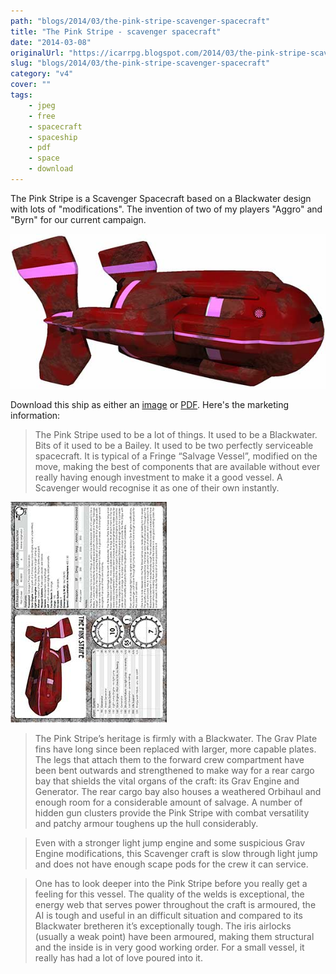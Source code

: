 ```yaml
---
path: "blogs/2014/03/the-pink-stripe-scavenger-spacecraft"
title: "The Pink Stripe - scavenger spacecraft"
date: "2014-03-08"
originalUrl: "https://icarrpg.blogspot.com/2014/03/the-pink-stripe-scavenger-spacecraft.html"
slug: "blogs/2014/03/the-pink-stripe-scavenger-spacecraft"
category: "v4"
cover: ""
tags:
    - jpeg
    - free
    - spacecraft
    - spaceship
    - pdf
    - space
    - download
---
```

The Pink Stripe is a Scavenger Spacecraft based on a Blackwater design with lots of "modifications". The invention of two of my players "Aggro" and "Byrn" for our current campaign.  

![The Pink Stripe, a burgundy Blackwater with a pink stripe.](./images/spacecraft-pinkstripe.jpg)  

Download this ship as either an [image](https://drive.google.com/file/d/0B2ThEbOVGt78RnhVZFV1MmxRY28/edit?usp=sharing) or [PDF](https://drive.google.com/file/d/0B2ThEbOVGt78Q1Atd3ZkR0JhQXc/edit?usp=sharing). Here's the marketing information: 

> The Pink Stripe used to be a lot of things. It used to be a Blackwater. Bits of it used to be a Bailey. It used to be two perfectly serviceable spacecraft. It is typical of a Fringe “Salvage Vessel”, modified on the move, making the best of components that are available without ever really having enough investment to make it a good vessel. A Scavenger would recognise it as one of their own instantly.
 
[![The Pink Stripe, a burgundy Blackwater with a pink stripe. Click here for the jpg sheet.](./images/spacecraft-pinkstripe-sheet-mini.jpg)](https://drive.google.com/file/d/0B2ThEbOVGt78RnhVZFV1MmxRY28/edit?usp=sharing)

> The Pink Stripe’s heritage is firmly with a Blackwater. The Grav Plate fins have long since been replaced with larger, more capable plates. The legs that attach them to the forward crew compartment have been bent outwards and strengthened to make way for a rear cargo bay that shields the vital organs of the craft: its Grav Engine and Generator. The rear cargo bay also houses a weathered Orbihaul and enough room for a considerable amount of salvage. A number of hidden gun clusters provide the Pink Stripe with combat versatility and patchy armour toughens up the hull considerably.
 
> Even with a stronger light jump engine and some suspicious Grav Engine modifications, this Scavenger craft is slow through light jump and does not have enough scape pods for the crew it can service.
 
> One has to look deeper into the Pink Stripe before you really get a feeling for this vessel. The quality of the welds is exceptional, the energy web that serves power throughout the craft is armoured, the AI is tough and useful in an difficult situation and compared to its Blackwater bretheren it’s exceptionally tough. The iris airlocks (usually a weak point) have been armoured, making them structural and the inside is in very good working order. For a small vessel, it really has had a lot of love poured into it.

  